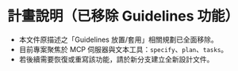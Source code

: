 # 計畫說明（已移除 Guidelines 功能）

- 本文件原描述之「Guidelines 放置/套用」相關規劃已全面移除。
- 目前專案聚焦於 MCP 伺服器與文本工具：`specify`、`plan`、`tasks`。
- 若後續需要恢復或重寫該功能，請於新分支建立全新設計文件。
